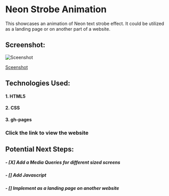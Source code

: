 # **Neon Strobe Animation**

This showcases an animation of Neon text strobe effect. It could be utilized as a landing page or on another part of a website. 


## Screenshot:

![Sceenshot]()

[Sceenshot]()

## Technologies Used: 

#### 1. HTML5
#### 2. CSS
#### 3. gh-pages
<!-- #### 4. JavaScript -->


### Click the link to view the website
<!-- [Neon Animation]()  -->


## Potential Next Steps: 

##### - [X] Add a Media Queries for different sized screens
##### - [] Add Javascript
##### - [] Implement as a landing page on another website

